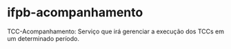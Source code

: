 # ifpb-acompanhamento
TCC-Acompanhamento: Serviço que irá gerenciar a execução dos TCCs em um determinado período.
